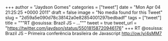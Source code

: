 
+++
author = "Jaydson Gomes"
categories = ["tweet"]
date = "Mon Apr 04 21:25:25 +0000 2011"
draft = false
image = "No media found for this Tweet"
slug = "2d59a5e090d78c38142a0e82854001297bedbadf"
tags = ["tweet"]
title = """RT @osuissa: Brazil JS – ..."""
tweet = true
tweet_url = "https://twitter.com/jaydson/status/55018158720946176"
+++
RT @osuissa: Brazil JS – Primeira conferência brasileira de Javascript http://ow.ly/4sMM7
